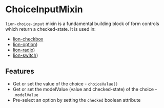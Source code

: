 # ChoiceInputMixin

[//]: # 'AUTO INSERT HEADER PREPUBLISH'

`lion-choice-input` mixin is a fundamental building block of form controls which return a checked-state. It is used in:

- [lion-checkbox](../checkbox/)
- [lion-option](../option/))
- [lion-radio](../radio/))
- [lion-switch](../switch/))

## Features

- Get or set the value of the choice - `choiceValue()`
- Get or set the modelValue (value and checked-state) of the choice - `.modelValue`
- Pre-select an option by setting the `checked` boolean attribute
